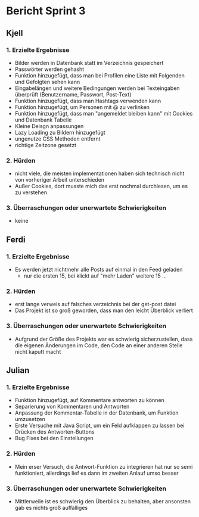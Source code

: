 # Bericht Sprint 3

## Kjell

### 1. Erzielte Ergebnisse
- Bilder werden in Datenbank statt im Verzeichnis gespeichert
- Passwörter werden gehasht
- Funktion hinzugefügt, dass man bei Profilen eine Liste mit Folgenden und Gefolgten sehen kann
- Eingabelängen und weitere Bedingungen werden bei Texteingaben überprüft (Benutzername, Passwort, Post-Text)
- Funktion hinzugefügt, dass man Hashtags verwenden kann 
- Funktion hinzugefügt, um Personen mit @ zu verlinken
- Funktion hinzugefügt, dass man "angemeldet bleiben kann" mit Cookies und Datenbank Tabelle
- Kleine Deisgn anpassungen
- Lazy Loading zu Bildern hinzugefügt
- ungenutze CSS Methoden entfernt
- richtige Zeitzone gesetzt


### 2. Hürden
- nicht viele, die meisten implementationen haben sich technisch nicht von vorheriger Arbeit unterschieden
- Außer Cookies, dort musste mich das erst nochmal durchlesen, um es zu verstehen

### 3. Überraschungen oder unerwartete Schwierigkeiten
- keine

## Ferdi

### 1. Erzielte Ergebnisse
- Es werden jetzt nichtmehr alle Posts auf einmal in den Feed geladen
    - nur die ersten 15, bei klickt auf "mehr Laden"  weitere 15 ... 


### 2. Hürden
- erst lange verweis auf falsches verzeichnis bei der get-post datei
- Das Projekt ist so groß geworden, dass man den leicht Überblick verliert


### 3. Überraschungen oder unerwartete Schwierigkeiten
- Aufgrund der Größe des Projekts war es schwierig sicherzustellen, dass die eigenen Änderungen im Code, den Code an einer anderen Stelle nicht kaputt macht


## Julian

### 1. Erzielte Ergebnisse
- Funktion hinzugefügt, auf Kommentare antworten zu können
- Separierung von Kommentaren und Antworten
- Anpassung der Kommentar-Tabelle in der Datenbank, um Funktion umzusetzen
- Erste Versuche mit Java Script, um ein Feld aufklappen zu lassen bei Drücken des Antworten-Buttons
- Bug Fixes bei den Einstellungen


### 2. Hürden
- Mein erser Versuch, die Antwort-Funktion zu integrieren hat nur so semi funktioniert, allerdings lief es dann im zweiten Anlauf umso besser

### 3. Überraschungen oder unerwartete Schwierigkeiten
- Mittlerweile ist es schwierig den Überblick zu behalten, aber ansonsten gab es nichts groß auffälliges


